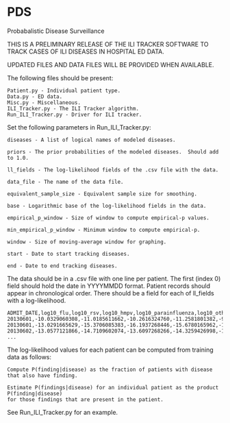 # PDS
Probabalistic Disease Surveillance

THIS IS A PRELIMINARY RELEASE OF THE ILI TRACKER SOFTWARE TO TRACK
CASES OF ILI DISEASES IN HOSPITAL ED DATA.

UPDATED FILES AND DATA FILES WILL BE PROVIDED WHEN AVAILABLE.

The following files should be present:

    Patient.py - Individual patient type.
    Data.py - ED data.
    Misc.py - Miscellaneous.
    ILI_Tracker.py - The ILI Tracker algorithm.
    Run_ILI_Tracker.py - Driver for ILI tracker.

Set the following parameters in Run_ILI_Tracker.py:

    diseases - A list of logical names of modeled diseases.
    
    priors - The prior probabilities of the modeled diseases.  Should add to 1.0.
    
    ll_fields - The log-likelihood fields of the .csv file with the data.
    
    data_file - The name of the data file.
    
    equivalent_sample_size - Equivalent sample size for smoothing.
    
    base - Logarithmic base of the log-likelihood fields in the data.
    
    empirical_p_window - Size of window to compute empirical-p values.
    
    min_empirical_p_window - Minimum window to compute empirical-p.
    
    window - Size of moving-average window for graphing.
    
    start - Date to start tracking diseases.
    
    end - Date to end tracking diseases.

The data should be in a .csv file with one line per patient.  The
first (index 0) field should hold the date in YYYYMMDD format. Patient
records should appear in chronological order.  There should be a field
for each of ll_fields with a log-likelihood.

    ADMIT_DATE,log10_flu,log10_rsv,log10_hmpv,log10_parainfluenza,log10_other
    20130601,-10.0329060308,-11.0185611662,-10.2616324760,-11.2581801382,-9.07469311054
    20130601,-13.0291665629,-15.3706085383,-16.1937268446,-15.6780165962,-10.6278225310
    20130602,-13.0577121866,-14.7109602074,-13.6097268266,-14.3259426998,-10.3422741951
    ...

The log-likelihood values for each patient can be computed from training data as follows:

    Compute P(finding|disease) as the fraction of patients with disease that also have finding.
    
    Estimate P(findings|disease) for an individual patient as the product P(finding|disease)
    for those findings that are present in the patient.

See Run_ILI_Tracker.py for an example.

